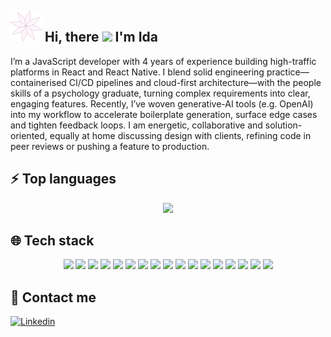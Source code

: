 <!-- <p align='center'>
  <img src="https://readme-jokes.vercel.app/api?hideBorder&bgColor=white&qColor=Purple&aColor=darkNavy">
</p> -->

## <img src="flower.svg" /> Hi, there <img src="https://media.giphy.com/media/hvRJCLFzcasrR4ia7z/giphy.gif" width="24px"/> I'm Ida

I’m a JavaScript developer with 4 years of experience building high-traffic platforms in React and React Native. I blend solid engineering practice—containerised CI/CD pipelines and cloud-first architecture—with the people skills of a psychology graduate, turning complex requirements into clear, engaging features. Recently, I’ve woven generative-AI tools (e.g. OpenAI) into my workflow to accelerate boilerplate generation, surface edge cases and tighten feedback loops. I am energetic, collaborative and solution-oriented, equally at home discussing design with clients, refining code in peer reviews or pushing a feature to production.

## :zap: Top languages
<p align='center'>
  <img src="https://github-readme-stats.vercel.app/api/top-langs/?username=ida-dar&layout=compact&langs_count=6&hide=css,html">
</p>

## :globe_with_meridians: Tech stack

<div align='center'>
  <img src="https://img.shields.io/badge/HTML5-E34F26?style=for-the-badge&logo=html5&logoColor=white">
  <img src="https://img.shields.io/badge/CSS3-1572B6?style=for-the-badge&logo=css3&logoColor=white">
  <img src="https://img.shields.io/badge/Sass-CC6699?style=for-the-badge&logo=sass&logoColor=white">
  <img src="https://img.shields.io/badge/JavaScript-323330?style=for-the-badge&logo=javascript&logoColor=F7DF1E">
  <img src="https://img.shields.io/badge/TypeScript-007ACC?style=for-the-badge&logo=typescript&logoColor=white">
  <img src="https://img.shields.io/badge/React-20232A?style=for-the-badge&logo=react&logoColor=61DAFB">
  <img src="https://img.shields.io/badge/Redux-593D88?style=for-the-badge&logo=redux&logoColor=white">
  <img src="https://img.shields.io/badge/Bootstrap-563D7C?style=for-the-badge&logo=bootstrap&logoColor=white">
  <img src="https://img.shields.io/badge/Material--UI-0081CB?style=for-the-badge&logo=material-ui&logoColor=white">
  <img src="https://img.shields.io/badge/Node.js-339933?style=for-the-badge&logo=nodedotjs&logoColor=white">
  <img src="https://img.shields.io/badge/Express.js-000000?style=for-the-badge&logo=express&logoColor=white">
  <img src="https://img.shields.io/badge/MongoDB-white?style=for-the-badge&logo=mongodb&logoColor=4EA94B">
  <img src="https://img.shields.io/badge/npm-CB3837?style=for-the-badge&logo=npm&logoColor=white">
  <img src="https://img.shields.io/badge/Git-F05032?style=for-the-badge&logo=git&logoColor=white">
  <img src="https://img.shields.io/badge/GitHub-100000?style=for-the-badge&logo=github&logoColor=white">
  <img src="https://img.shields.io/badge/Jira-0052CC?style=for-the-badge&logo=Jira&logoColor=white">
  <img src="https://img.shields.io/badge/Adobe%20XD-470137?style=for-the-badge&logo=Adobe%20XD&logoColor=#FF61F6">
</div>

## :email: Contact me

[![Linkedin](https://img.shields.io/badge/LinkedIn-0077B5?style=for-the-badge&logo=linkedin&logoColor=white)](https://www.linkedin.com/in/ida-darmochwal/)
